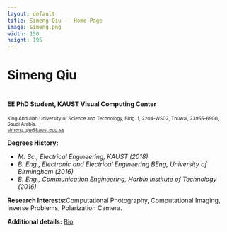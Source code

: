 ```yaml
---
layout: default
title: Simeng Qiu -- Home Page
image: Simeng.png
width: 150
height: 195
---
```


<h1>Simeng Qiu<h1>
<h4>EE PhD Student, KAUST Visual Computing Center</h4>

<span style="font-size:75%;">King Abdullah University of Science and Technology, Bldg. 1, 2204-WS02, Thuwal, 23955-6900, Saudi Arabia.<br> simeng.qiu@kaust.edu.sa</span><p>

<b>Degrees History:</b> <em> 
<ul>
<li> M. Sc., Electrical Engineering, KAUST (2018)</li>
<li> B. Eng., Electronic and Electrical Engineering BEng, University of Birmingham (2016)</li>
<li> B. Eng., Communication Engineering, Harbin Institute of Technology (2016)</li>
</ul>
</em><p>
  
<b>Research Interests:</b>Computational Photography, Computational Imaging, Inverse Problems, Polarization Camera.<p>

<b>Additional details:</b> <a href=bio>Bio</a> <p>
